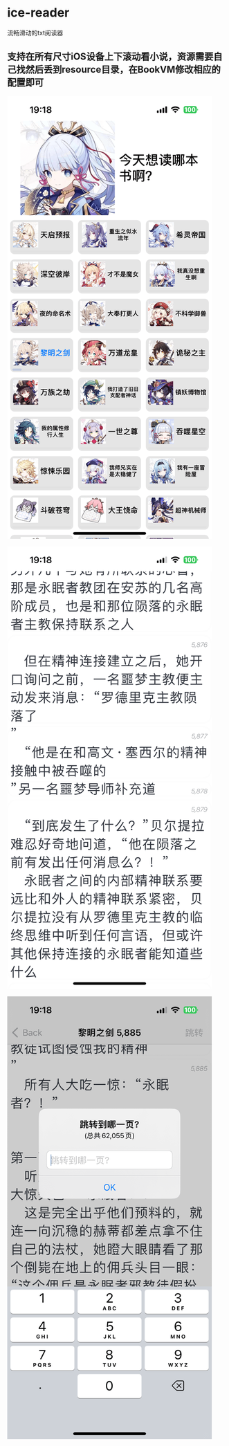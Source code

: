 # ice-reader
流畅滑动的txt阅读器

## 支持在所有尺寸iOS设备上下滚动看小说，资源需要自己找然后丢到resource目录，在BookVM修改相应的配置即可

![](https://github.com/tropicalwzc/ice-reader/blob/main/showimg/IMG_7049.png)

![](https://github.com/tropicalwzc/ice-reader/blob/main/showimg/IMG_7050.png)

![](https://github.com/tropicalwzc/ice-reader/blob/main/showimg/IMG_7053.png)
